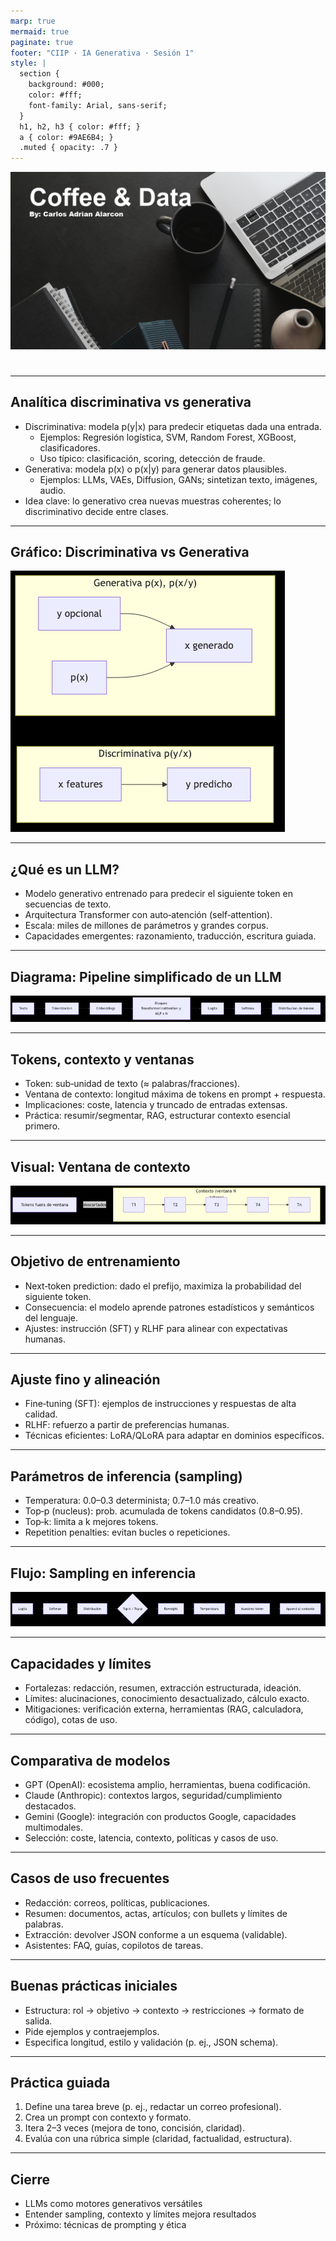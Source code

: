 ```yaml
---
marp: true
mermaid: true
paginate: true
footer: "CIIP · IA Generativa · Sesión 1"
style: |
  section {
    background: #000;
    color: #fff;
    font-family: Arial, sans-serif;
  }
  h1, h2, h3 { color: #fff; }
  a { color: #9AE6B4; }
  .muted { opacity: .7 }
---
```


<!-- _class: lead -->
![bg](cover.png)

# 

---

## Analítica discriminativa vs generativa

- Discriminativa: modela p(y|x) para predecir etiquetas dada una entrada.
  - Ejemplos: Regresión logística, SVM, Random Forest, XGBoost, clasificadores.
  - Uso típico: clasificación, scoring, detección de fraude.
- Generativa: modela p(x) o p(x|y) para generar datos plausibles.
  - Ejemplos: LLMs, VAEs, Diffusion, GANs; sintetizan texto, imágenes, audio.
- Idea clave: lo generativo crea nuevas muestras coherentes; lo discriminativo decide entre clases.

---

## Gráfico: Discriminativa vs Generativa

![Discriminativa vs Generativa](img/discriminativa_generativa.png)

---

## ¿Qué es un LLM?

- Modelo generativo entrenado para predecir el siguiente token en secuencias de texto.
- Arquitectura Transformer con auto‑atención (self‑attention).
- Escala: miles de millones de parámetros y grandes corpus.
- Capacidades emergentes: razonamiento, traducción, escritura guiada.

---

## Diagrama: Pipeline simplificado de un LLM

![Pipeline LLM](img/pipeline_llm.png)

---

## Tokens, contexto y ventanas

- Token: sub‑unidad de texto (≈ palabras/fracciones).
- Ventana de contexto: longitud máxima de tokens en prompt + respuesta.
- Implicaciones: coste, latencia y truncado de entradas extensas.
- Práctica: resumir/segmentar, RAG, estructurar contexto esencial primero.

---

## Visual: Ventana de contexto

![Ventana de contexto](img/context_window.png)

---

## Objetivo de entrenamiento

- Next‑token prediction: dado el prefijo, maximiza la probabilidad del siguiente token.
- Consecuencia: el modelo aprende patrones estadísticos y semánticos del lenguaje.
- Ajustes: instrucción (SFT) y RLHF para alinear con expectativas humanas.

---

## Ajuste fino y alineación

- Fine‑tuning (SFT): ejemplos de instrucciones y respuestas de alta calidad.
- RLHF: refuerzo a partir de preferencias humanas.
- Técnicas eficientes: LoRA/QLoRA para adaptar en dominios específicos.

---

## Parámetros de inferencia (sampling)

- Temperatura: 0.0–0.3 determinista; 0.7–1.0 más creativo.
- Top‑p (nucleus): prob. acumulada de tokens candidatos (0.8–0.95).
- Top‑k: limita a k mejores tokens.
- Repetition penalties: evitan bucles o repeticiones.

---

## Flujo: Sampling en inferencia

![Flujo de sampling](img/sampling_flow.png)

---

## Capacidades y límites

- Fortalezas: redacción, resumen, extracción estructurada, ideación.
- Límites: alucinaciones, conocimiento desactualizado, cálculo exacto.
- Mitigaciones: verificación externa, herramientas (RAG, calculadora, código), cotas de uso.

---

## Comparativa de modelos

- GPT (OpenAI): ecosistema amplio, herramientas, buena codificación.
- Claude (Anthropic): contextos largos, seguridad/cumplimiento destacados.
- Gemini (Google): integración con productos Google, capacidades multimodales.
- Selección: coste, latencia, contexto, políticas y casos de uso.

---

## Casos de uso frecuentes

- Redacción: correos, políticas, publicaciones.
- Resumen: documentos, actas, artículos; con bullets y límites de palabras.
- Extracción: devolver JSON conforme a un esquema (validable).
- Asistentes: FAQ, guías, copilotos de tareas.

---

## Buenas prácticas iniciales

- Estructura: rol → objetivo → contexto → restricciones → formato de salida.
- Pide ejemplos y contraejemplos.
- Especifica longitud, estilo y validación (p. ej., JSON schema).

---

## Práctica guiada

1) Define una tarea breve (p. ej., redactar un correo profesional).
2) Crea un prompt con contexto y formato.
3) Itera 2–3 veces (mejora de tono, concisión, claridad).
4) Evalúa con una rúbrica simple (claridad, factualidad, estructura).

---

## Cierre

- LLMs como motores generativos versátiles
- Entender sampling, contexto y límites mejora resultados
- Próximo: técnicas de prompting y ética

